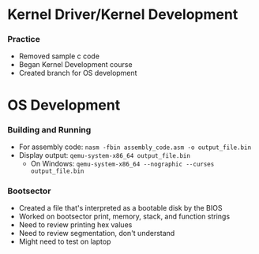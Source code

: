 # Kernel Driver/Kernel Development
### Practice
- Removed sample c code
- Began Kernel Development course
- Created branch for OS development

# OS Development
### Building and Running
- For assembly code: `nasm -fbin assembly_code.asm -o output_file.bin`
- Display output: `qemu-system-x86_64 output_file.bin`
  - On Windows: `qemu-system-x86_64 --nographic --curses output_file.bin`
### Bootsector
- Created a file that's interpreted as a bootable disk by the BIOS
- Worked on bootsector print, memory, stack, and function strings
- Need to review printing hex values
- Need to review segmentation, don't understand
- Might need to test on laptop
